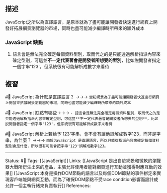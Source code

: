 
## 描述

JavaScript之所以為直譯語言，是原本就為了盡可能讓開發者快速進行網頁上開發好拓展網景瀏覽器的市場，同時也盡可能減少編譯時所帶來的額外成本


### JavaScript 缺點
1. 語言會是無法完全確定每個資料型別，取而代之的是只能透過解析指派內容來確定型別，可這並**不一定代表著會是開發者所想要的型別**，比如説開發者指定一個字串'123'，但系統很有可能解析成數字來看待



## 複習
#🧠  JavaScript 為什麼是直譯語言？ ->->-> `當初網景為了盡可能讓開發者快速進行網頁上開發來拓展網景瀏覽器的市場，同時也盡可能減少編譯時所帶來的額外成本`
<!--SR:!2023-04-13,182,250-->


#🧠 JavaScript 缺點有哪些->->-> `- 語言會是無法完全確定每個資料型別，取而代之的是只能透過解析指派內容來確定型別，可這並**不一定代表著會是開發者所想要的型別**，比如説開發者指定一個字串'123'，但系統很有可能解析成數字來看待`


#🧠 JavaScript 解析上若給予'123'字串，會不會有讓他誤解成數字123，而非是字串，為什麼？ ->->-> `由於JavaScript 是直譯語言，所以只能從指派內容來確定每個資料型別會是什麼，所以很有可能會把字串'123'誤解成數字123。`
<!--SR:!2023-03-29,173,250-->


---
Status: #🌱 
Tags:
[[JavaScript]]
Links:
[[JavaScript 是出自於網景和微軟的瀏覽器大戰所衍生出來的產品，主張允許使用者能對網頁進行互動並獲得對應互動的效果]]
[[JavaScript 本身是操作DOM節點的語言以及每個DOM節點的事件綁定來實現客戶端能與網頁互動，而為了確保DOM節點不受race condition影響而設計成允許一個主執行緒來負責執行]]
References: